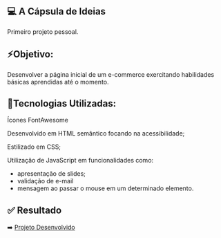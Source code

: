 
## 💻 A Cápsula de Ideias
Primeiro projeto pessoal.

## ⚡Objetivo: 
<p>Desenvolver a página inicial de um e-commerce exercitando habilidades básicas aprendidas até o momento. </p>

## 🚀Tecnologias Utilizadas: 
<p>Ícones FontAwesome</p>
<p>Desenvolvido em HTML semântico focando na acessibilidade;</p>
<p>Estilizado em CSS;</p>

Utilização de JavaScript em funcionalidades como: 
- apresentação de slides; 
- validação de e-mail
- mensagem ao passar o mouse em um determinado elemento.
<p></p>

## ✅ Resultado

<p>➡️ <a href="https://lucianatii.github.io/acapsula/">Projeto Desenvolvido</a></p>





